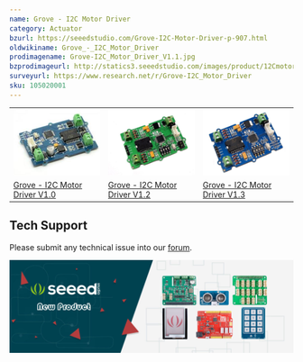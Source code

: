 ```yaml
---
name: Grove - I2C Motor Driver
category: Actuator
bzurl: https://seeedstudio.com/Grove-I2C-Motor-Driver-p-907.html
oldwikiname: Grove_-_I2C_Motor_Driver
prodimagename: Grove-I2C_Motor_Driver_V1.1.jpg
bzprodimageurl: http://statics3.seeedstudio.com/images/product/12Cmotor.jpg
surveyurl: https://www.research.net/r/Grove-I2C_Motor_Driver
sku: 105020001
---
```


<table>
<colgroup>
<col width="33%" />
<col width="33%" />
<col width="33%" />
</colgroup>
<tbody>
<tr class="odd">
<td><img src="https://raw.githubusercontent.com/SeeedDocument/Grove-I2C_Motor_Driver/master/img/Grove-I2C_Motor_Driver_V1.1.jpg" /></td>
<td><img src="https://raw.githubusercontent.com/SeeedDocument/Grove-I2C_Motor_Driver/master/img/I2CMotorDriver-2.jpg" /></td>
<td><img src="https://raw.githubusercontent.com/SeeedDocument/Grove-I2C_Motor_Driver/master/img/I2CMotorDriver_New.jpg" /></td>
</tr>
<tr class="even">
<td><div style=": center">
<a href="/Grove-Mini_I2C_Motor_Driver_v1.0" title="Grove - I2C Motor Driver V1.0">Grove - I2C Motor Driver V1.0</a>
</div></td>
<td><div style=": center">
<a href="/Grove-I2C_Motor_Driver_V1.2" title="Grove - I2C Motor Driver V1.2">Grove - I2C Motor Driver V1.2</a>
</div></td>
<td><div style=": center">
<a href="/Grove-I2C_Motor_Driver_V1.3" title="Grove - I2C Motor Driver V1.3">Grove - I2C Motor Driver V1.3</a>
</div></td>
</tr>
</tbody>
</table>


<!-- This Markdown file was created from http://www.seeedstudio.com/wiki/Grove_-_I2C_Motor_Driver -->

## Tech Support
Please submit any technical issue into our [forum](http://forum.seeedstudio.com/). <br /><p style="text-align:center"><a href="https://www.seeedstudio.com/act-4.html" target="_blank"><img src="https://github.com/SeeedDocument/Wiki_Banner/raw/master/new_product.jpg" /></a></p>